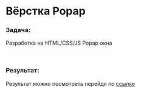 <h1>Вёрстка Popap</h1>
<h3>Задача:</h3>
<p>Разработка на HTML/CSS/JS Popap окна</p>
<br>
<h3>Результат:</h3>
<p>Результат можно посмотреть перейдя по <a href="https://slastukhin.github.io/Popap/">ссылке</a></p>
